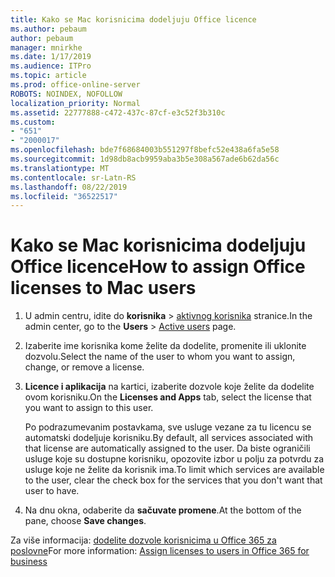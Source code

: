 ```yaml
---
title: Kako se Mac korisnicima dodeljuju Office licence
ms.author: pebaum
author: pebaum
manager: mnirkhe
ms.date: 1/17/2019
ms.audience: ITPro
ms.topic: article
ms.prod: office-online-server
ROBOTS: NOINDEX, NOFOLLOW
localization_priority: Normal
ms.assetid: 22777888-c472-437c-87cf-e3c52f3b310c
ms.custom:
- "651"
- "2000017"
ms.openlocfilehash: bde7f68684003b551297f8befc52e438a6fa5e58
ms.sourcegitcommit: 1d98db8acb9959aba3b5e308a567ade6b62da56c
ms.translationtype: MT
ms.contentlocale: sr-Latn-RS
ms.lasthandoff: 08/22/2019
ms.locfileid: "36522517"
---
```

# <a name="how-to-assign-office-licenses-to-mac-users"></a><span data-ttu-id="8cd18-102">Kako se Mac korisnicima dodeljuju Office licence</span><span class="sxs-lookup"><span data-stu-id="8cd18-102">How to assign Office licenses to Mac users</span></span>

1. <span data-ttu-id="8cd18-103">U admin centru, idite do **korisnika** \> [aktivnog korisnika](https://go.microsoft.com/fwlink/p/?linkid=834822) stranice.</span><span class="sxs-lookup"><span data-stu-id="8cd18-103">In the admin center, go to the **Users** \> [Active users](https://go.microsoft.com/fwlink/p/?linkid=834822) page.</span></span>

2. <span data-ttu-id="8cd18-104">Izaberite ime korisnika kome želite da dodelite, promenite ili uklonite dozvolu.</span><span class="sxs-lookup"><span data-stu-id="8cd18-104">Select the name of the user to whom you want to assign, change, or remove a license.</span></span>

3. <span data-ttu-id="8cd18-105">**Licence i aplikacija** na kartici, izaberite dozvole koje želite da dodelite ovom korisniku.</span><span class="sxs-lookup"><span data-stu-id="8cd18-105">On the **Licenses and Apps** tab, select the license that you want to assign to this user.</span></span>

    <span data-ttu-id="8cd18-106">Po podrazumevanim postavkama, sve usluge vezane za tu licencu se automatski dodeljuje korisniku.</span><span class="sxs-lookup"><span data-stu-id="8cd18-106">By default, all services associated with that license are automatically assigned to the user.</span></span> <span data-ttu-id="8cd18-107">Da biste ograničili usluge koje su dostupne korisniku, opozovite izbor u polju za potvrdu za usluge koje ne želite da korisnik ima.</span><span class="sxs-lookup"><span data-stu-id="8cd18-107">To limit which services are available to the user, clear the check box for the services that you don't want that user to have.</span></span>

4. <span data-ttu-id="8cd18-108">Na dnu okna, odaberite da **sačuvate promene**.</span><span class="sxs-lookup"><span data-stu-id="8cd18-108">At the bottom of the pane, choose **Save changes**.</span></span>

<span data-ttu-id="8cd18-109">Za više informacija: [dodelite dozvole korisnicima u Office 365 za poslovne](https://docs.microsoft.com/office365/admin/subscriptions-and-billing/assign-licenses-to-users)</span><span class="sxs-lookup"><span data-stu-id="8cd18-109">For more information: [Assign licenses to users in Office 365 for business](https://docs.microsoft.com/office365/admin/subscriptions-and-billing/assign-licenses-to-users)</span></span>
  